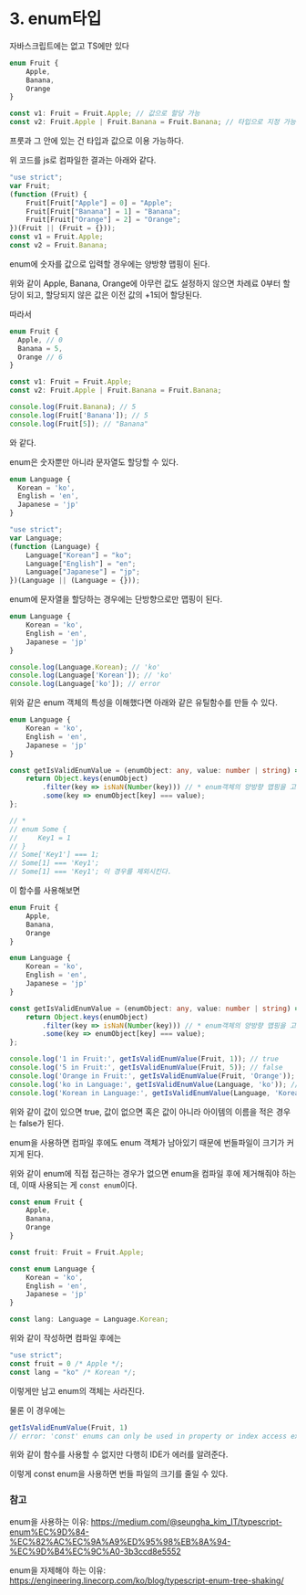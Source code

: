 # 3. enum타입

자바스크립트에는 없고 TS에만 있다

```ts
enum Fruit {
    Apple,
    Banana,
    Orange
}

const v1: Fruit = Fruit.Apple; // 값으로 할당 가능
const v2: Fruit.Apple | Fruit.Banana = Fruit.Banana; // 타입으로 지정 가능
```

프룻과 그 안에 있는 건 타입과 값으로 이용 가능하다.

위 코드를 js로 컴파일한 결과는 아래와 같다.

```js
"use strict";
var Fruit;
(function (Fruit) {
    Fruit[Fruit["Apple"] = 0] = "Apple";
    Fruit[Fruit["Banana"] = 1] = "Banana";
    Fruit[Fruit["Orange"] = 2] = "Orange";
})(Fruit || (Fruit = {}));
const v1 = Fruit.Apple;
const v2 = Fruit.Banana;
```

enum에 숫자를 값으로 입력할 경우에는 양방향 맵핑이 된다.

위와 같이 Apple, Banana, Orange에 아무런 값도 설정하지 않으면 차례료 0부터 할당이 되고, 할당되지 않은 값은 이전 값의 +1되어 할당된다.

따라서 

```ts
enum Fruit {
  Apple, // 0
  Banana = 5,
  Orange // 6
}

const v1: Fruit = Fruit.Apple;
const v2: Fruit.Apple | Fruit.Banana = Fruit.Banana;

console.log(Fruit.Banana); // 5
console.log(Fruit['Banana']); // 5
console.log(Fruit[5]); // "Banana"
```

와 같다.

enum은 숫자뿐만 아니라 문자열도 할당할 수 있다.

```ts
enum Language {
  Korean = 'ko',
  English = 'en',
  Japanese = 'jp'
}
```

```js
"use strict";
var Language;
(function (Language) {
    Language["Korean"] = "ko";
    Language["English"] = "en";
    Language["Japanese"] = "jp";
})(Language || (Language = {}));
```

enum에 문자열을 할당하는 경우에는 단방향으로만 맵핑이 된다.

```ts
enum Language {
    Korean = 'ko',
    English = 'en',
    Japanese = 'jp'
}

console.log(Language.Korean); // 'ko'
console.log(Language['Korean']); // 'ko'
console.log(Language['ko']); // error
```

위와 같은 enum 객체의 특성을 이해했다면 아래와 같은 유틸함수를 만들 수 있다.

```ts
enum Language {
    Korean = 'ko',
    English = 'en',
    Japanese = 'jp'
}

const getIsValidEnumValue = (enumObject: any, value: number | string) => {
    return Object.keys(enumObject)
        .filter(key => isNaN(Number(key))) // * enum객체의 양방향 맵핑을 고려하여 숫자가 key일 경우를 제외 시킴
        .some(key => enumObject[key] === value);
};

// *
// enum Some {
//     Key1 = 1
// }
// Some['Key1'] === 1;
// Some[1] === 'Key1';
// Some[1] === 'Key1'; 이 경우를 제외시킨다.
```

이 함수를 사용해보면

```ts
enum Fruit {
    Apple,
    Banana,
    Orange
}

enum Language {
    Korean = 'ko',
    English = 'en',
    Japanese = 'jp'
}

const getIsValidEnumValue = (enumObject: any, value: number | string) => {
    return Object.keys(enumObject)
        .filter(key => isNaN(Number(key))) // * enum객체의 양방향 맵핑을 고려하여 숫자가 key일 경우를 제외 시킴
        .some(key => enumObject[key] === value);
};

console.log('1 in Fruit:', getIsValidEnumValue(Fruit, 1)); // true
console.log('5 in Fruit:', getIsValidEnumValue(Fruit, 5)); // false
console.log('Orange in Fruit:', getIsValidEnumValue(Fruit, 'Orange')); // false
console.log('ko in Language:', getIsValidEnumValue(Language, 'ko')); // true
console.log('Korean in Language:', getIsValidEnumValue(Language, 'Korean')); // false
```

위와 같이 값이 있으면 true, 값이 없으면 혹은 값이 아니라 아이템의 이름을 적은 경우는 false가 된다.

enum을 사용하면 컴파일 후에도 enum 객체가 남아있기 때문에 번들파일이 크기가 커지게 된다.

위와 같이 enum에 직접 접근하는 경우가 없으면 enum을 컴파일 후에 제거해줘야 하는데, 이때 사용되는 게 `const enum`이다.

```ts
const enum Fruit {
    Apple,
    Banana,
    Orange
}

const fruit: Fruit = Fruit.Apple;

const enum Language {
    Korean = 'ko',
    English = 'en',
    Japanese = 'jp'
}

const lang: Language = Language.Korean;
```

위와 같이 작성하면 컴파일 후에는

```js
"use strict";
const fruit = 0 /* Apple */;
const lang = "ko" /* Korean */;
```

이렇게만 남고 enum의 객체는 사라진다.

물론 이 경우에는 

```ts
getIsValidEnumValue(Fruit, 1)
// error: 'const' enums can only be used in property or index access expressions or the right hand side of an import declaration or export assignment or type query.(2475)

```

위와 같이 함수를 사용할 수 없지만 다행히 IDE가 에러를 알려준다.

이렇게 const enum을 사용하면 번들 파일의 크기를 줄일 수 있다.

### 참고

enum을 사용하는 이유: https://medium.com/@seungha_kim_IT/typescript-enum%EC%9D%84-%EC%82%AC%EC%9A%A9%ED%95%98%EB%8A%94-%EC%9D%B4%EC%9C%A0-3b3ccd8e5552

enum을 자제해야 하는 이유: https://engineering.linecorp.com/ko/blog/typescript-enum-tree-shaking/